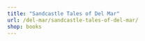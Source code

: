 ```yaml
---
title: "Sandcastle Tales of Del Mar"
url: /del-mar/sandcastle-tales-of-del-mar/
shop: books
---
```

